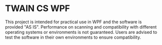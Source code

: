 # TWAIN CS WPF

This project is intended for practical use in WPF and the software is provided "AS IS". Performance on scanning and compatibility with different operating systems or environments is not guaranteed. Users are advised to test the software in their own environments to ensure compatibility.

